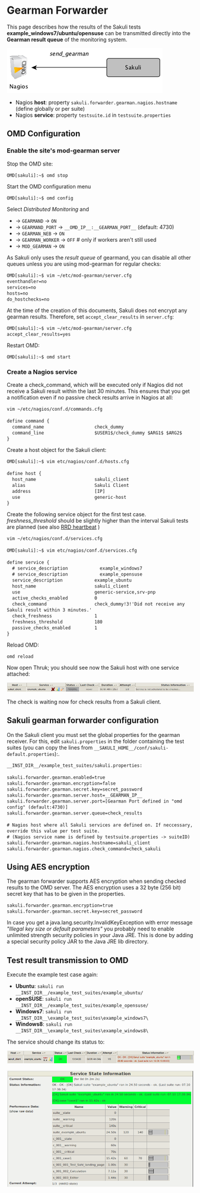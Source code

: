 # Gearman Forwarder
This page describes how the results of the Sakuli tests **example_windows7/ubuntu/opensuse** can be transmitted directly into the **Gearman result queue** of the monitoring system. 

![sakuli-db-forwarder](pics/sakuli-gearman.png)

* Nagios **host**: property `sakuli.forwarder.gearman.nagios.hostname` (define globally or per suite)
* Nagios **service**: property `testsuite.id` in `testsuite.properties` 

## OMD Configuration

### Enable the site's mod-gearman server

Stop the OMD site:

	OMD[sakuli]:~$ omd stop

Start the OMD configuration menu

	OMD[sakuli]:~$ omd config
	
Select *Distributed Monitoring* and

* -> `GEARMAND` -> `ON` 
* -> `GEARMAND_PORT` -> `__OMD_IP__:__GEARMAN_PORT__` (default: 4730) 
* -> `GEARMAN_NEB` -> `ON` 
* -> `GEARMAN_WORKER` -> `OFF` # only if workers aren't still used
* -> `MOD_GEARMAN` -> `ON` 

As Sakuli only uses the *result queue* of gearmand, you can disable all other queues unless you are using mod-gearman for regular checks: 

    OMD[sakuli]:~$ vim ~/etc/mod-gearman/server.cfg
	eventhandler=no
	services=no
	hosts=no
	do_hostchecks=no
	
At the time of the creation of this documents, Sakuli does not encrypt any gearman results. Therefore, set  `accept_clear_results` in `server.cfg`:

    OMD[sakuli]:~$ vim ~/etc/mod-gearman/server.cfg
	accept_clear_results=yes
	
Restart OMD: 

    OMD[sakuli]:~$ omd start
	  
### Create a Nagios service

Create a check_command, which will be executed only if Nagios did not receive a Sakuli result within the last 30 minutes. This ensures that you get a notification even if no passive check results arrive in Nagios at all:   

	vim ~/etc/nagios/conf.d/commands.cfg
	
	define command {
	  command_name                   check_dummy
	  command_line                   $USER1$/check_dummy $ARG1$ $ARG2$
	}


Create a host object for the Sakuli client: 

    OMD[sakuli]:~$ vim etc/nagios/conf.d/hosts.cfg
	
	define host {
	  host_name                      sakuli_client
	  alias                          Sakuli Client
	  address                        [IP]
	  use                            generic-host
	}

Create the following service object for the first test case. *freshness_threshold* should be slightly higher than the interval Sakuli tests are planned (see also [RRD heartbeat](installation-omd.md#rrd-heartbeat) )

	vim ~/etc/nagios/conf.d/services.cfg

    OMD[sakuli]:~$ vim etc/nagios/conf.d/services.cfg

	define service {
	  # service_description            example_windows7
	  # service_description            example_opensuse
	  service_description            example_ubuntu
	  host_name                      sakuli_client
	  use                            generic-service,srv-pnp
	  active_checks_enabled          0
	  check_command                  check_dummy!3!'Did not receive any Sakuli result within 3 minutes.'
	  check_freshness                1
	  freshness_threshold            180
	  passive_checks_enabled         1
	}
	
Reload OMD:

	omd reload
	
Now open Thruk; you should see now the Sakuli host with one service attached: 

![omd_pending2](pics/omd-pending2.png) 

The check is waiting now for check results from a Sakuli client. 

## Sakuli gearman forwarder configuration

On the Sakuli client you must set the global properties for the gearman receiver. For this, edit `sakuli.properties` in the folder containing the test suites (you can copy the lines from `__SAKULI_HOME__/conf/sakuli-default.properties`):. 

    __INST_DIR__/example_test_suites/sakuli.properties:

	sakuli.forwarder.gearman.enabled=true
	sakuli.forwarder.gearman.encryption=false
	sakuli.forwarder.gearman.secret.key=secret_password
	sakuli.forwarder.gearman.server.host=__GEARMAN_IP__
	sakuli.forwarder.gearman.server.port=[Gearman Port defined in "omd config" (default:4730)]
	sakuli.forwarder.gearman.server.queue=check_results
	
	# Nagios host where all Sakuli services are defined on. If neccessary, override this value per test suite. 
    # (Nagios service name is defined by testsuite.properties -> suiteID)
	sakuli.forwarder.gearman.nagios.hostname=sakuli_client
	sakuli.forwarder.gearman.nagios.check_command=check_sakuli

## Using AES encryption

The gearman forwarder supports AES encryption when sending checked results to the OMD server. The AES encryption uses a 32 byte (256 bit) secret key that
has to be given in the properties. 

    sakuli.forwarder.gearman.encryption=true
    sakuli.forwarder.gearman.secret.key=secret_password

In case you get a java.lang.security.InvalidKeyException with error message *"Illegal key size or default parameters"* you probably
need to enable unlimited strength security policies in your Java JRE. This is done by adding a special security policy JAR to the Java JRE lib directory.

## Test result transmission to OMD

Execute the example test case again:

* **Ubuntu**: `sakuli run __INST_DIR__/example_test_suites/example_ubuntu/` 
* **openSUSE**: `sakuli run __INST_DIR__/example_test_suites/example_opensuse/` 
* **Windows7**: `sakuli run __INST_DIR__\example_test_suites\example_windows7\`
* **Windows8**: `sakuli run __INST_DIR__\example_test_suites\example_windows8\`

The service should change its status to:

![omd_pending2](pics/omd-ok.png) 


![omd_pending2](pics/omd-ok-details.png) 


